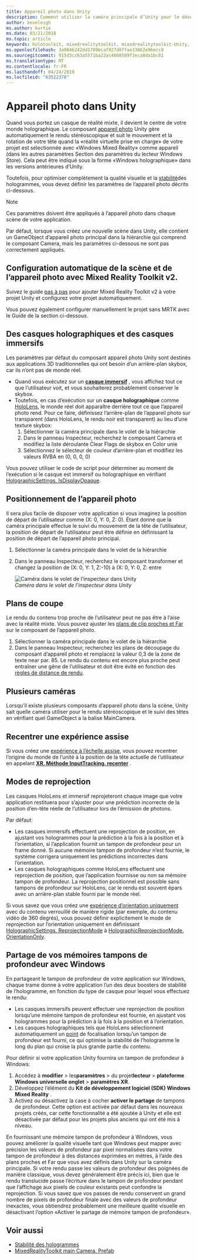```yaml
---
title: Appareil photo dans Unity
description: Comment utiliser la caméra principale d’Unity pour le développement de la réalité mixte Windows pour effectuer un rendu holographique
author: keveleigh
ms.author: kurtie
ms.date: 03/21/2018
ms.topic: article
keywords: holotoolkit, mixedrealitytoolkit, mixedrealitytoolkit-Unity, rendu holographique, holographique, immersif, point de focus, mémoire tampon de profondeur, orientation uniquement, positionnelle, opaque, transparent, clip
ms.openlocfilehash: 3a9846242dd1709bcaf927d8ffae33862e96ecc8
ms.sourcegitcommit: 915d3cc63a5571ba22ac4608589f3eca8da1bc81
ms.translationtype: MT
ms.contentlocale: fr-FR
ms.lasthandoff: 04/24/2019
ms.locfileid: "63522378"
---
```

# <a name="camera-in-unity"></a>Appareil photo dans Unity

Quand vous portez un casque de réalité mixte, il devient le centre de votre monde holographique. Le composant [appareil photo](http://docs.unity3d.com/Manual/class-Camera.html) Unity gère automatiquement le rendu stéréoscopique et suit le mouvement et la rotation de votre tête quand la «réalité virtuelle prise en charge» de votre projet est sélectionnée avec «Windows Mixed Reality» comme appareil (dans les autres paramètres Section des paramètres du lecteur Windows Store). Cela peut être indiqué sous la forme «Windows holographique» dans les versions antérieures d’Unity.

Toutefois, pour optimiser complètement la qualité visuelle et la [stabilité](hologram-stability.md)des hologrammes, vous devez définir les paramètres de l’appareil photo décrits ci-dessous.

>[!NOTE]
>Ces paramètres doivent être appliqués à l’appareil photo dans chaque scène de votre application.
>
>Par défaut, lorsque vous créez une nouvelle scène dans Unity, elle contient un GameObject d’appareil photo principal dans la hiérarchie qui comprend le composant Camera, mais les paramètres ci-dessous ne sont pas correctement appliqués.

## <a name="automatic-scene-and-camera-setup-with-mixed-reality-toolkit-v2"></a>Configuration automatique de la scène et de l’appareil photo avec Mixed Reality Toolkit v2. 

Suivez le guide [pas à pas](https://microsoft.github.io/MixedRealityToolkit-Unity/Documentation/GettingStartedWithTheMRTK.html) pour ajouter Mixed Reality Toolkit v2 à votre projet Unity et configurez votre projet automatiquement.

Vous pouvez également configurer manuellement le projet sans MRTK avec le Guide de la section ci-dessous. 

## <a name="holographic-vs-immersive-headsets"></a>Des casques holographiques et des casques immersifs

Les paramètres par défaut du composant appareil photo Unity sont destinés aux applications 3D traditionnelles qui ont besoin d’un arrière-plan skybox, car ils n’ont pas de monde réel.
* Quand vous exécutez sur un **[casque immersif](immersive-headset-hardware-details.md)** , vous affichez tout ce que l’utilisateur voit, et vous souhaiterez probablement conserver le skybox.
* Toutefois, en cas d’exécution sur un **casque holographique** comme [HoloLens](hololens-hardware-details.md), le monde réel doit apparaître derrière tout ce que l’appareil photo rend. Pour ce faire, définissez l’arrière-plan de l’appareil photo sur transparent (dans HoloLens, le rendu noir est transparent) au lieu d’une texture skybox:
    1. Sélectionner la caméra principale dans le volet de la hiérarchie
    2. Dans le panneau Inspecteur, recherchez le composant Camera et modifiez la liste déroulante Clear Flags de skybox en Color unie
    3. Sélectionnez le sélecteur de couleur d’arrière-plan et modifiez les valeurs RVBA en (0, 0, 0, 0)

Vous pouvez utiliser le code de script pour déterminer au moment de l’exécution si le casque est immersif ou holographique en vérifiant [HolographicSettings. IsDisplayOpaque](https://docs.unity3d.com/ScriptReference/XR.WSA.HolographicSettings.IsDisplayOpaque.html).


## <a name="positioning-the-camera"></a>Positionnement de l’appareil photo

Il sera plus facile de disposer votre application si vous imaginez la position de départ de l’utilisateur comme (X: 0, Y: 0, Z: 0). Étant donné que la caméra principale effectue le suivi du mouvement de la tête de l’utilisateur, la position de départ de l’utilisateur peut être définie en définissant la position de départ de l’appareil photo principal.
1. Sélectionner la caméra principale dans le volet de la hiérarchie
2. Dans le panneau Inspecteur, recherchez le composant transformer et changez la position de (X: 0, Y: 1, Z:-10) à (X: 0, Y: 0, Z: entre

   ![Caméra dans le volet de l’inspecteur dans Unity](images/maincamera-350px.png)<br>
   *Caméra dans le volet de l’inspecteur dans Unity*

## <a name="clip-planes"></a>Plans de coupe

Le rendu du contenu trop proche de l’utilisateur peut ne pas être à l’aise avec la réalité mixte. Vous pouvez ajuster les [plans de clip proches et Far](hologram-stability.md#hologram-render-distances) sur le composant de l’appareil photo.
1. Sélectionner la caméra principale dans le volet de la hiérarchie
2. Dans le panneau Inspecteur, recherchez les plans de découpage du composant d’appareil photo et remplacez la valeur 0,3 de la zone de texte near par. 85. Le rendu du contenu est encore plus proche peut entraîner une gêne de l’utilisateur et doit être évité en fonction des [règles de distance de rendu](hologram-stability.md#hologram-render-distances).

## <a name="multiple-cameras"></a>Plusieurs caméras

Lorsqu’il existe plusieurs composants d’appareil photo dans la scène, Unity sait quelle caméra utiliser pour le rendu stéréoscopique et le suivi des têtes en vérifiant quel GameObject a la balise MainCamera.

## <a name="recentering-a-seated-experience"></a>Recentrer une expérience assise

Si vous créez une [expérience à l’échelle assise](coordinate-systems.md), vous pouvez recentrer l’origine du monde de l’unité à la position de la tête actuelle de l’utilisateur en appelant **[XR. Méthode InputTracking. recenter](https://docs.unity3d.com/ScriptReference/XR.InputTracking.Recenter.html)** .

## <a name="reprojection-modes"></a>Modes de reprojection

Les casques HoloLens et immersif reprojeteront chaque image que votre application restituera pour s’ajuster pour une prédiction incorrecte de la position d’en-tête réelle de l’utilisateur lors de l’émission de photons.

Par défaut:

* Les casques immersifs effectuent une reprojection de position, en ajustant vos hologrammes pour la prédiction à la fois à la position et à l’orientation, si l’application fournit un tampon de profondeur pour un frame donné.  Si aucune mémoire tampon de profondeur n’est fournie, le système corrigera uniquement les prédictions incorrectes dans l’orientation.
* Les casques holographiques comme HoloLens effectuent une reprojection de position, que l’application fournisse ou non sa mémoire tampon de profondeur.  La reprojection positionnel est possible sans tampons de profondeur sur HoloLens, car le rendu est souvent épars avec un arrière-plan stable fourni par le monde réel.

Si vous savez que vous créez une [expérience d’orientation uniquement](coordinate-systems-in-unity.md#building-an-orientation-only-or-seated-scale-experience) avec du contenu verrouillé de manière rigide (par exemple, du contenu vidéo de 360 degrés), vous pouvez définir explicitement le mode de reprojection sur l’orientation uniquement en définissant [ HolographicSettings. ReprojectionMode](https://docs.unity3d.com/ScriptReference/XR.WSA.HolographicSettings.ReprojectionMode.html) à [HolographicReprojectionMode. OrientationOnly](https://docs.unity3d.com/ScriptReference/XR.WSA.HolographicSettings.HolographicReprojectionMode.html).

## <a name="sharing-your-depth-buffers-with-windows"></a>Partage de vos mémoires tampons de profondeur avec Windows

En partageant le tampon de profondeur de votre application sur Windows, chaque trame donne à votre application l’un des deux boosters de stabilité de l’hologramme, en fonction du type de casque pour lequel vous effectuez le rendu:
* Les casques immersifs peuvent effectuer une reprojection de position lorsqu’une mémoire tampon de profondeur est fournie, en ajustant vos hologrammes pour la prédiction à la fois à la position et à l’orientation.
* Les casques holographiques tels que HoloLens sélectionnent automatiquement un [point](focus-point-in-unity.md) de focalisation lorsqu’un tampon de profondeur est fourni, ce qui optimise la stabilité de l’hologramme le long du plan qui croise la plus grande partie du contenu.

Pour définir si votre application Unity fournira un tampon de profondeur à Windows:
1. Accédez à **modifier** > les**paramètres** > du projet**lecteur** > **plateforme Windows universelle onglet** > **paramètres XR**.
2. Développez l’élément du **Kit de développement logiciel (SDK) Windows Mixed Reality** .
3. Activez ou désactivez la case à cocher **activer le partage** de tampons de profondeur.  Cette option est activée par défaut dans les nouveaux projets créés, car cette fonctionnalité a été ajoutée à Unity et elle est désactivée par défaut pour les projets plus anciens qui ont été mis à niveau.

En fournissant une mémoire tampon de profondeur à Windows, vous pouvez améliorer la qualité visuelle tant que Windows peut mapper avec précision les valeurs de profondeur par pixel normalisées dans votre tampon de profondeur à des distances exprimées en mètres, à l’aide des plans proches et Far que vous avez définis dans Unity sur la caméra principale.  Si votre rendu passe les valeurs de profondeur des poignées de manière classique, vous devez généralement être précis ici, bien que le rendu translucide passe l’écriture dans le tampon de profondeur pendant que l’affichage aux pixels de couleur existants peut confondre la reprojection.  Si vous savez que vos passes de rendu conservent un grand nombre de pixels de profondeur finale avec des valeurs de profondeur inexactes, vous obtiendrez probablement une meilleure qualité visuelle en désactivant l’option «Activer le partage de mémoire tampon de profondeur».


## <a name="see-also"></a>Voir aussi
* [Stabilité des hologrammes](hologram-stability.md)
* [MixedRealityToolkit main Camera. Prefab](https://github.com/Microsoft/MixedRealityToolkit-Unity/tree/htk_release/Assets/HoloToolkit/Input/Prefabs)

